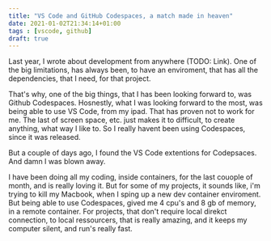 ```yaml
---
title: "VS Code and GitHub Codespaces, a match made in heaven"
date: 2021-01-02T21:34:14+01:00
tags : [vscode, github]
draft: true
---
```


Last year, I wrote about development from anywhere (TODO: Link).
One of the big limitations, has always been, to have an enviroment, that has all the dependencies, that I need, for that project.

That's why, one of the big things, that I has been looking forward to, was Github Codespaces.
Hosnestly, what I was looking forward to the most, was being able to use VS Code, from my ipad. 
That has proven not to work for me. The last of screen space, etc. just makes it to difficult, to create anything, what way I like to. So I really havent been using Codespaces, since it was released. 

But a couple of days ago, I found the VS Code extentions for Codepsaces. And damn I was blown away. 

I have been doing all my coding, inside containers, for the last couople of month, and is really loving it. 
But for some of my projects, it sounds like, i'm trying to kill my Macbook, when I sping up a new dev container enviroment. 
But being able to use Codespaces, gived me 4 cpu's and 8 gb of memory, in a remote container. For projects, that don't require local direkct connection, to local ressourcers, that is really amazing, and it keeps my computer silent, and run's really fast. 

